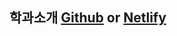 ## 학과소개 <a href="https://baesub.github.io/introduce/">Github</a> or <a href=https://introduce0.netlify.app/>Netlify</a>
